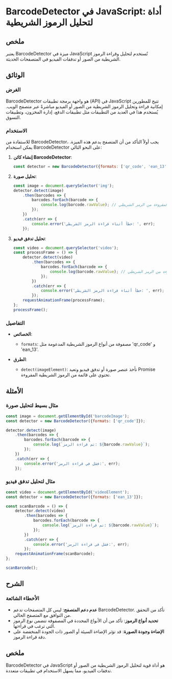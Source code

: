 <!--
Meta Description: # BarcodeDetector في JavaScript: أداة لتحليل الرموز الشريطية ## ملخص يعتبر BarcodeDetector ميزة في JavaScript تُستخدم لتحليل وقراءة الرموز الشريطية من...
Meta Keywords: barcodedetector, javascript, الرموز, const, قراءة
-->

# BarcodeDetector في JavaScript: أداة لتحليل الرموز الشريطية

## ملخص
يعتبر BarcodeDetector ميزة في JavaScript تُستخدم لتحليل وقراءة الرموز الشريطية من الصور أو تدفقات الفيديو في المتصفحات الحديثة.

## الوثائق
### الغرض
BarcodeDetector هو واجهة برمجة تطبيقات (API) في JavaScript تتيح للمطورين إمكانية قراءة وتحليل الرموز الشريطية من الصور أو الفيديو مباشرةً عبر متصفح الويب. يُستخدم هذا في العديد من التطبيقات مثل تطبيقات الدفع، إدارة المخزون، وتطبيقات التسوق.

### الاستخدام
للاستفادة من BarcodeDetector، يجب أولاً التأكد من أن المتصفح يدعم هذه الميزة. يمكن استخدام BarcodeDetector على النحو التالي:

1. **إنشاء كائن BarcodeDetector**:
   ```javascript
   const detector = new BarcodeDetector({formats: ['qr_code', 'ean_13']});
   ```

2. **تحليل صورة**:
   ```javascript
   const image = document.querySelector('img');
   detector.detect(image)
       .then(barcodes => {
           barcodes.forEach(barcode => {
               console.log(barcode.rawValue); // القيمة المقروءة من الرمز الشريطي
           });
       })
       .catch(err => {
           console.error('خطأ أثناء قراءة الرمز الشريطي: ', err);
       });
   ```

3. **تحليل تدفق فيديو**:
   ```javascript
   const video = document.querySelector('video');
   const processFrame = () => {
       detector.detect(video)
           .then(barcodes => {
               barcodes.forEach(barcode => {
                   console.log(barcode.rawValue); // القيمة المقروءة من الرمز الشريطي
               });
           })
           .catch(err => {
               console.error('خطأ أثناء قراءة الرمز الشريطي: ', err);
           });
       requestAnimationFrame(processFrame);
   };
   processFrame();
   ```

### التفاصيل
- **الخصائص**:
  - `formats`: مصفوفة من أنواع الرموز الشريطية المدعومة مثل 'qr_code' و 'ean_13'.
  
- **الطرق**:
  - `detect(imageElement)`: تأخذ عنصر صورة أو تدفق فيديو وتعيد Promise تحتوي على قائمة من الرموز الشريطية المقروءة.

## الأمثلة
### مثال بسيط لتحليل صورة
```javascript
const image = document.getElementById('barcodeImage');
const detector = new BarcodeDetector({formats: ['qr_code']});

detector.detect(image)
    .then(barcodes => {
        barcodes.forEach(barcode => {
            console.log(`تم قراءة الرمز: ${barcode.rawValue}`);
        });
    })
    .catch(err => {
        console.error('فشل في قراءة الرمز:', err);
    });
```

### مثال لتحليل تدفق فيديو
```javascript
const video = document.getElementById('videoElement');
const detector = new BarcodeDetector({formats: ['ean_13']});

const scanBarcode = () => {
    detector.detect(video)
        .then(barcodes => {
            barcodes.forEach(barcode => {
                console.log(`تم قراءة الرمز: ${barcode.rawValue}`);
            });
        })
        .catch(err => {
            console.error('فشل في قراءة الرمز:', err);
        });
    requestAnimationFrame(scanBarcode);
};

scanBarcode();
```

## الشرح
### الأخطاء الشائعة
- **عدم دعم المتصفح**: ليس كل المتصفحات تدعم BarcodeDetector. تأكد من التحقق من التوافق مع المتصفح الحالي.
- **تحديد أنواع الرموز**: تأكد من أن الأنواع المحددة في المصفوفة تتضمن نوع الرموز التي ترغب في قراءتها.
- **الإضاءة وجودة الصورة**: قد تؤثر الإضاءة السيئة أو الصور ذات الجودة المنخفضة على دقة قراءة الرموز.

## ملخص
BarcodeDetector في JavaScript هو أداة قوية لتحليل الرموز الشريطية من الصور أو تدفقات الفيديو، مما يسهل الاستخدام في تطبيقات متعددة.